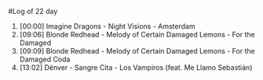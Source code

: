 #Log of 22 day

1. [00:00] Imagine Dragons - Night Visions - Amsterdam
1. [09:06] Blonde Redhead - Melody of Certain Damaged Lemons - For the Damaged
1. [09:09] Blonde Redhead - Melody of Certain Damaged Lemons - For the Damaged Coda
1. [13:02] Dënver - Sangre Cita - Los Vampiros (feat. Me Llamo Sebastián)
